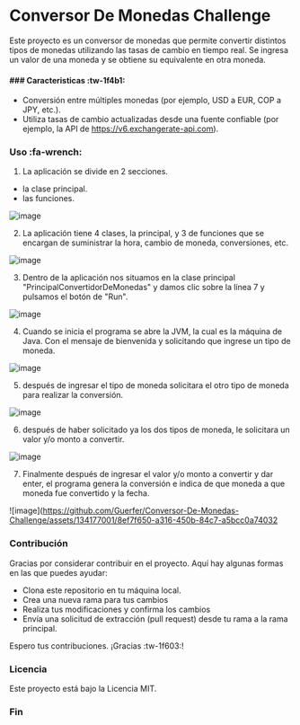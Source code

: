 # Conversor De Monedas Challenge
<p>Este proyecto es un conversor de monedas que permite convertir distintos tipos de monedas utilizando las tasas de cambio en tiempo real. Se ingresa un valor de una moneda y se obtiene su equivalente en otra moneda. </p>

#### ### Caracteristicas  :tw-1f4b1:
- Conversión entre múltiples monedas (por ejemplo, USD a EUR, COP a JPY, etc.).
- Utiliza tasas de cambio actualizadas desde una fuente confiable (por ejemplo, la API de https://v6.exchangerate-api.com).

### Uso :fa-wrench:
1. La aplicación se divide en 2 secciones. 
- la clase principal.
- las funciones.

![image](https://github.com/Guerfer/Conversor-De-Monedas-Challenge/assets/134177001/caf94971-a7a3-4b5b-a5d3-c7380f47709c)

2. La aplicación tiene 4 clases, la principal, y 3 de funciones que se encargan de suministrar la hora, cambio de moneda, conversiones, etc.
   
![image](https://github.com/Guerfer/Conversor-De-Monedas-Challenge/assets/134177001/29777fc3-9136-4018-a954-7d3512f56f53)

3. Dentro de la aplicación nos situamos en la clase principal "PrincipalConvertidorDeMonedas" y damos clic sobre la línea 7 y pulsamos el botón de "Run".

![image](https://github.com/Guerfer/Conversor-De-Monedas-Challenge/assets/134177001/a6e3576f-eee7-45b8-87e2-7d491b453231)

4. Cuando se inicia el programa se abre la JVM, la cual es la máquina de Java. Con el mensaje de bienvenida y solicitando que ingrese un tipo de moneda.

![image](https://github.com/Guerfer/Conversor-De-Monedas-Challenge/assets/134177001/4ae53508-ce27-4d65-a69a-ffea27d440ed)

5. después de ingresar el tipo de moneda solicitara el otro tipo de moneda para realizar la conversión.

![image](https://github.com/Guerfer/Conversor-De-Monedas-Challenge/assets/134177001/2c4c8557-1c64-4006-9ef9-d82b6f1e98a4)

6. después de haber solicitado ya los dos tipos de moneda, le solicitara un valor y/o monto a convertir.

![image](https://github.com/Guerfer/Conversor-De-Monedas-Challenge/assets/134177001/5366dc5c-8643-4f17-99c1-62e8b7b6dbb0)

7. Finalmente después de ingresar el valor y/o monto a convertir y dar enter, el programa genera la conversión e indica de que moneda a que moneda fue convertido y la fecha.

![image](https://github.com/Guerfer/Conversor-De-Monedas-Challenge/assets/134177001/8ef7f650-a316-450b-84c7-a5bcc0a74032

### Contribución
Gracias por considerar contribuir en el proyecto. Aquí hay algunas formas en las que puedes ayudar:
- Clona este repositorio en tu máquina local.
- Crea una nueva rama para tus cambios
- Realiza tus modificaciones y confirma los cambios
- Envía una solicitud de extracción (pull request) desde tu rama a la rama principal.

Espero tus contribuciones. ¡Gracias :tw-1f603:! 

### Licencia

Este proyecto está bajo la Licencia MIT.




### Fin
